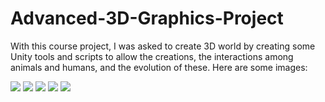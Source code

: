 # Advanced-3D-Graphics-Project
With this course project, I was asked to create 3D world by creating some Unity tools and scripts to allow the creations, the interactions among animals and humans, and the evolution of these. Here are some images:

![](proj_images/1.PNG)
![](proj_images/2.PNG)
![](proj_images/3.PNG)
![](proj_images/4.PNG)
![](proj_images/5.PNG)
